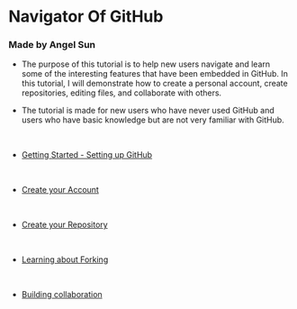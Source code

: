 # Navigator Of GitHub<br />

### Made by Angel Sun <br />


* The purpose of this tutorial is to help new users navigate and learn some of the interesting features that have been embedded in GitHub. In this tutorial, I will demonstrate how to create a personal account, create repositories, editing files, and collaborate with others. <br />


* The tutorial is made for new users who have never used GitHub and users who have basic knowledge but are not very familiar with GitHub.
<br />


* [Getting Started - Setting up GitHub](https://github.com/AngelS28/Markdown_Github/blob/main/GitHub's%20Tools%20and%20Features.md)
<br />

* [Create your Account](https://github.com/AngelS28/Markdown_Github/blob/main/yourAccount.md)
<br />

* [Create your Repository](https://github.com/AngelS28/Markdown_Github/blob/main/createRepository.md)
<br />

* [Learning about Forking](https://github.com/AngelS28/Markdown_Github/blob/main/forkRepo.md)
<br />

* [Building collaboration](https://github.com/AngelS28/Markdown_Github/blob/main/collabrateWithOthers.md) 

